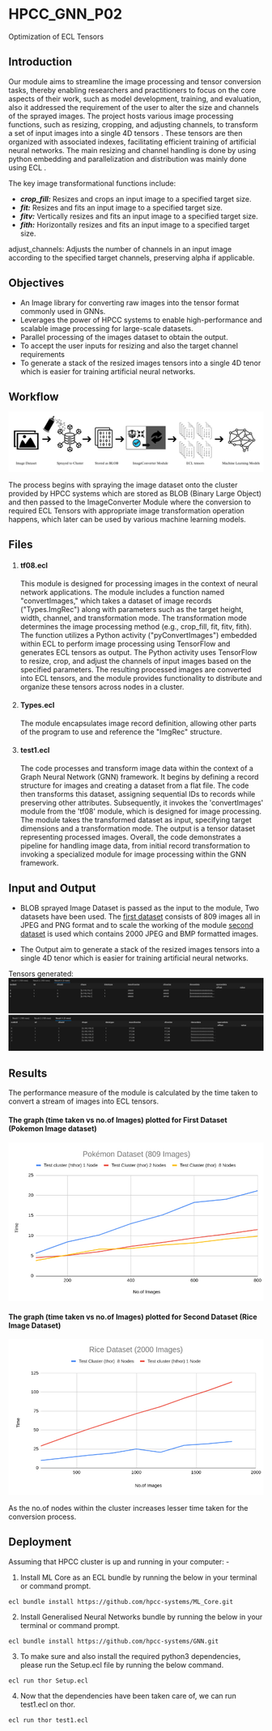 # HPCC_GNN_P02
Optimization of ECL Tensors   
  

## Introduction
Our module aims to streamline the image processing and tensor conversion tasks, thereby
enabling researchers and practitioners to focus on the core aspects of their work, such as model development, training, and evaluation, also it addressed the requirement of the user to alter the size and channels of the sprayed images. The project hosts various image processing functions, such as resizing, cropping, and adjusting channels, to transform a set of  input images into a single  4D tensors .  These tensors are then organized with associated indexes, facilitating efficient training of artificial neural networks. The  main resizing and channel handling is  done by using python embedding and  parallelization and distribution was mainly done using ECL .

The key image transformational functions include:
- **_crop_fill:_**  Resizes and crops an input image to a specified target size.
- **_fit:_**  Resizes and fits an input image to a specified target size.
- **_fitv:_**  Vertically resizes and fits an input image to a specified target size.
- **_fith:_**  Horizontally resizes and fits an input image to a specified target size.

adjust_channels: Adjusts the number of channels in an input image according to the specified target channels, preserving alpha if applicable.




## Objectives
- An Image library for converting raw images into the tensor format commonly used in GNNs.
- Leverages the power of HPCC systems to enable high-performance and scalable image processing for large-scale datasets.
- Parallel processing of the images dataset to obtain the output.
- To accept the user inputs for resizing and also the target channel requirements
- To generate a stack of the resized images tensors  into a single 4D tenor which is easier for training artificial neural networks.




## Workflow
![The flow of the process of ImageCoverter Module.](https://github.com/rohn71/HPCC_GNN_P02/blob/main/images/worklfow_img.png)

The process begins with spraying the image dataset onto the cluster provided by HPCC systems which are stored as BLOB (Binary Large Object) and then passed to the ImageConverter Module where the conversion to required ECL Tensors with appropriate image transformation operation happens, which later can be used by various machine learning models.

## Files
1) #### tf08.ecl
   This module is designed for processing images in the context of neural network applications. The module includes a function named "convertImages," which takes a dataset of image records ("Types.ImgRec") along with   parameters such as the target height, width, channel, and transformation mode. The transformation mode determines the image processing method (e.g., crop_fill, fit, fitv, fith). The function utilizes a Python activity ("pyConvertImages") embedded within ECL to perform image processing using TensorFlow and generates ECL tensors as output. The Python activity uses TensorFlow to resize, crop, and adjust the channels of input images based on the specified parameters. The resulting processed images are converted into ECL tensors, and the module provides functionality to distribute and organize these tensors across nodes in a cluster. 


2) #### Types.ecl
   The module encapsulates image record definition, allowing other parts of the program to use and reference the "ImgRec" structure.

3) #### test1.ecl
   The code processes and transform image data within the context of a Graph Neural Network (GNN) framework. It begins by defining a record structure for images and creating a dataset from a flat file. The code then transforms this dataset, assigning sequential IDs to records while preserving other attributes. Subsequently, it invokes the 'convertImages' module from the 'tf08' module, which is designed for image processing. The module takes the transformed dataset as input, specifying target dimensions and a transformation mode. The output is a tensor dataset representing processed images. Overall, the code demonstrates a pipeline for handling image data, from initial record transformation to invoking a specialized module for image processing within the GNN framework.


## Input and Output
- BLOB sprayed Image Dataset is passed as the input to the module, Two datasets have been used. The [first dataset](https://www.kaggle.com/datasets/vishalsubbiah/pokemon-images-and-types)
consists of 809 images all in JPEG and PNG format and to
scale the working of the module [second dataset](https://www.kaggle.com/datasets/muratkokludataset/rice-image-dataset) is used
which contains 2000 JPEG and BMP formatted images.

- The Output aim to generate a stack of the resized images tensors  into a single 4D tenor which is easier for training artificial neural networks.

Tensors generated:
   ![The tensors generated for 3 images](https://github.com/rohn71/HPCC_GNN_P02/blob/main/images/3file_output.png)
   ![The tensors generated for 5 images](https://github.com/rohn71/HPCC_GNN_P02/blob/main/images/5img_output.png)





## Results
The performance measure of the module is calculated by
the time taken to convert a stream of images into ECL
tensors.

#### The graph (time taken vs no.of Images) plotted  for First Dataset (Pokemon Image dataset)
![graph of Pokemon Dataset](https://github.com/rohn71/HPCC_GNN_P02/blob/main/images/res1.png)

#### The graph (time taken vs no.of Images) plotted for Second Dataset (Rice Image Dataset)
![graph of Rice Image dataset](https://github.com/rohn71/HPCC_GNN_P02/blob/main/images/res2.png)

As the no.of nodes within the cluster increases lesser time taken for the conversion process.


## Deployment

Assuming that HPCC cluster is up and running in your computer: -

1) Install ML Core as an ECL bundle by running the below in your terminal or command prompt.
 ```
ecl bundle install https://github.com/hpcc-systems/ML_Core.git
```

2) Install Generalised Neural Networks bundle by running the below in your terminal or command prompt.
 ```
ecl bundle install https://github.com/hpcc-systems/GNN.git
 ```

3) To make sure and also install the required python3 dependencies, please run the Setup.ecl file by running the below command.
 ```
ecl run thor Setup.ecl
```

4) Now that the dependencies have been taken care of, we can run test1.ecl on thor.
 ```
ecl run thor test1.ecl
```

